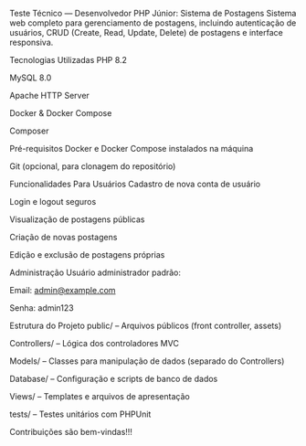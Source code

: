 Teste Técnico — Desenvolvedor PHP Júnior: Sistema de Postagens Sistema web completo para gerenciamento de postagens, incluindo autenticação de usuários, CRUD (Create, Read, Update, Delete) de postagens e interface responsiva.

Tecnologias Utilizadas PHP 8.2

MySQL 8.0

Apache HTTP Server

Docker & Docker Compose

Composer

Pré-requisitos Docker e Docker Compose instalados na máquina

Git (opcional, para clonagem do repositório)

Funcionalidades Para Usuários Cadastro de nova conta de usuário

Login e logout seguros

Visualização de postagens públicas

Criação de novas postagens

Edição e exclusão de postagens próprias

Administração Usuário administrador padrão:

Email: admin@example.com

Senha: admin123

Estrutura do Projeto public/ – Arquivos públicos (front controller, assets)

Controllers/ – Lógica dos controladores MVC

Models/ – Classes para manipulação de dados (separado do Controllers)

Database/ – Configuração e scripts de banco de dados

Views/ – Templates e arquivos de apresentação

tests/ – Testes unitários com PHPUnit

Contribuições são bem-vindas!!!
